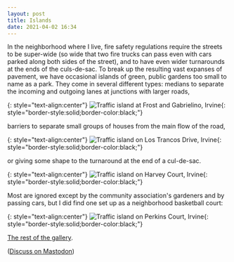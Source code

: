 ```yaml
---
layout: post
title: Islands
date: 2021-04-02 16:34
---
```

In the neighborhood where I live, fire safety regulations require the streets to be super-wide (so wide that two fire trucks can pass even with cars parked along both sides of the street), and to have even wider turnarounds at the ends of the culs-de-sac. To break up the resulting vast expanses of pavement, we have occasional islands of green, public gardens too small to name as a park. They come in several different types: medians to separate the incoming and outgoing lanes at junctions with larger roads,

{: style="text-align:center"}
![Traffic island at Frost and Gabrielino, Irvine](https://www.ics.uci.edu/~eppstein/pix/islands/Frost-m.jpg){: style="border-style:solid;border-color:black;"}

barriers to separate small groups of houses from the main flow of the road,

{: style="text-align:center"}
![Traffic island on Los Trancos Drive, Irvine](https://www.ics.uci.edu/~eppstein/pix/islands/LosTrancos-m.jpg){: style="border-style:solid;border-color:black;"}

or giving some shape to the turnaround at the end of a cul-de-sac.

{: style="text-align:center"}
![Traffic island on Harvey Court, Irvine](https://www.ics.uci.edu/~eppstein/pix/islands/Harvey-m.jpg){: style="border-style:solid;border-color:black;"}

Most are ignored except by the community association's gardeners and by passing cars, but I did find one set up as a neighborhood basketball court:

{: style="text-align:center"}
![Traffic island on Perkins Court, Irvine](https://www.ics.uci.edu/~eppstein/pix/islands/Perkins-m.jpg){: style="border-style:solid;border-color:black;"}

[The rest of the gallery](https://www.ics.uci.edu/~eppstein/pix/islands/).

([Discuss on Mastodon](https://mathstodon.xyz/@11011110/105998376302792384))